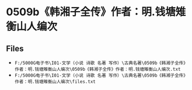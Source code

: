 # 0509b《韩湘子全传》作者：明.钱塘雉衡山人编次

## Files

- `F:/5000G电子书\I01-文学（小说 诗歌 名著 写作）\古典名著\0509b《韩湘子全传》作者：明.钱塘雉衡山人编次\0509b《韩湘子全传》作者：明.钱塘雉衡山人编次.txt`
- `F:/5000G电子书\I01-文学（小说 诗歌 名著 写作）\古典名著\0509b《韩湘子全传》作者：明.钱塘雉衡山人编次\files.txt`

